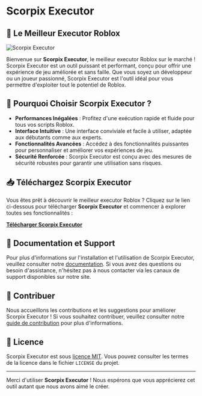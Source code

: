 # Scorpix Executor

## 🚀 **Le Meilleur Executor Roblox**

![Scorpix Executor](https://th.bing.com/th/id/OIP.pSIg_axj83CIDKdfuKE3KgHaEK?rs=1&pid=ImgDetMain)  

Bienvenue sur **Scorpix Executor**, le meilleur executor Roblox sur le marché ! Scorpix Executor est un outil puissant et performant, conçu pour offrir une expérience de jeu améliorée et sans faille. Que vous soyez un développeur ou un joueur passionné, Scorpix Executor est l'outil idéal pour vous permettre d'exploiter tout le potentiel de Roblox.

## 🌟 **Pourquoi Choisir Scorpix Executor ?**

- **Performances Inégalées** : Profitez d'une exécution rapide et fluide pour tous vos scripts Roblox.
- **Interface Intuitive** : Une interface conviviale et facile à utiliser, adaptée aux débutants comme aux experts.
- **Fonctionnalités Avancées** : Accédez à des fonctionnalités puissantes pour personnaliser et améliorer vos expériences de jeu.
- **Sécurité Renforcée** : Scorpix Executor est conçu avec des mesures de sécurité robustes pour garantir une utilisation sans risques.

## 📥 **Téléchargez Scorpix Executor**

Vous êtes prêt à découvrir le meilleur executor Roblox ? Cliquez sur le lien ci-dessous pour télécharger **Scorpix Executor** et commencer à explorer toutes ses fonctionnalités :

[**Télécharger Scorpix Executor**](https://scorpix.alwaysdata.net/)

## 📘 **Documentation et Support**

Pour plus d'informations sur l'installation et l'utilisation de Scorpix Executor, veuillez consulter notre [documentation](https://scorpix.alwaysdata.net/). Si vous avez des questions ou besoin d'assistance, n'hésitez pas à nous contacter via les canaux de support disponibles sur notre site.

## 🤝 **Contribuer**

Nous accueillons les contributions et les suggestions pour améliorer Scorpix Executor ! Si vous souhaitez contribuer, veuillez consulter notre [guide de contribution](CONTRIBUTING.md) pour plus d'informations.

## 📝 **Licence**

Scorpix Executor est sous [licence MIT](LICENSE). Vous pouvez consulter les termes de la licence dans le fichier `LICENSE` du projet.

---

Merci d'utiliser **Scorpix Executor** ! Nous espérons que vous apprécierez cet outil autant que nous avons aimé le créer.
